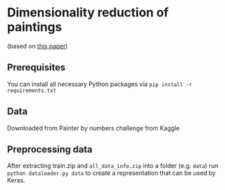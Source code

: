 # Dimensionality reduction of paintings

(based on [this paper](https://arxiv.org/pdf/1801.07729.pdf))

## Prerequisites

You can install all necessary Python packages via `pip install -r requirements.txt`

## Data

Downloaded from Painter by numbers challenge from Kaggle

## Preprocessing data

After extracting train.zip and `all_data_info.zip` into a folder (e.g. `data`) run `python dataloader.py data` to create a representation that can be used by Keras.

